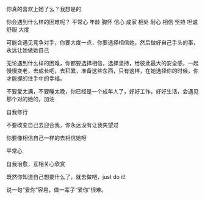 你真的喜欢上她了么？我想是的

你会遇到什么样的困难呢？
平常心
年龄
胸怀
信心
成家
相处
耐心
相信
坚持
坦诚
舒服
大度

可能会遇见竞争对手，你要大度一点，你要选择相信她，然后做好自己手头的事，永远让她做她自己

无论遇到什么样的困难，你都要选择相信，选择坚持，给彼此最大的安全感，一起慢慢变老，去成长吧，去积累，准备这些东西，只有这样，在她选择你的时候，你才能握的住手中的幸福。

不要爱太满，不要睡太晚，你已经是一个成年人了，好好工作，好好生活，会遇见那个对的她的，加油

自我修行

不要改变自己去迎合我，你永远没有让我失望过

你要像相信自己一样的去相信她呀

平常心

自我治愈，互相关心欣赏

既然你知道自己想要什么了，就去做吧，just do it!

说一句“爱你”容易，做一辈子“爱你”很难。

